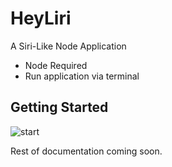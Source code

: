 # HeyLiri
A Siri-Like Node Application
* Node Required
* Run application via terminal

## Getting Started
![start](https://i.imgur.com/PzWvbtc.png)

Rest of documentation coming soon.
